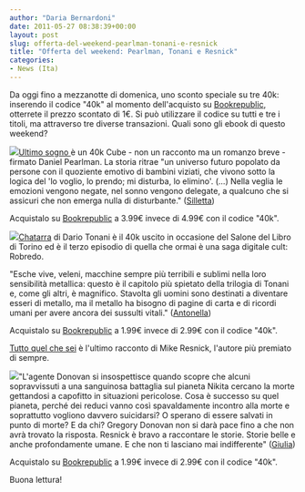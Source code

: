 ```yaml
---
author: "Daria Bernardoni"
date: 2011-05-27 08:38:39+00:00
layout: post
slug: offerta-del-weekend-pearlman-tonani-e-resnick
title: "Offerta del weekend: Pearlman, Tonani e Resnick"
categories:
- News (Ita)
---
```


Da oggi fino a mezzanotte di domenica, uno sconto speciale su tre 40k: inserendo il codice "40k" al momento dell'acquisto su [Bookrepublic](http://www.bookrepublic.it/books/publishers/40K/?utm_source=blog&utm_medium=post40k&utm_campaign=weekend40k), otterrete il prezzo scontato di 1€. Si può utilizzare il codice su tutti e tre i titoli, ma attraverso tre diverse transazioni. Quali sono gli ebook di questo weekend?

[![](http://www.40kbooks.com/wp-content/uploads/sogno-pearlman_I_ok2cube3.jpg)](http://www.bookrepublic.it/book/9788865860571-lultimo-sogno/?utm_source=blog&utm_medium=post40k&utm_campaign=weekend40k)[Ultimo sogno ](http://www.bookrepublic.it/book/9788865860571-lultimo-sogno/?utm_source=blog&utm_medium=post40k&utm_campaign=weekend40k)è un 40k Cube - non un racconto ma un romanzo breve - firmato Daniel Pearlman. La storia ritrae "un universo futuro popolato da persone con il quoziente emotivo di bambini viziati, che vivono sotto la logica del 'lo voglio, lo prendo; mi disturba, lo elimino'. (...) Nella veglia le emozioni vengono negate, nel sonno vengono delegate, a qualcuno che si assicuri che non emerga nulla di disturbante." ([Silletta](http://www.goodreads.com/book/show/11290948-l-ultimo-sogno))

Acquistalo su [Bookrepublic](http://www.bookrepublic.it/book/9788865860571-lultimo-sogno/?utm_source=blog&utm_medium=post40k&utm_campaign=weekend40k) a 3.99€ invece di 4.99€ con il codice "40k".

[![](http://www.40kbooks.com/wp-content/uploads/cover11-208x300.jpg)](http://www.bookrepublic.it/book/9788865860625-chatarra/?utm_source=blog&utm_medium=post40k&utm_campaign=weekend40k)[Chatarra](http://www.bookrepublic.it/book/9788865860625-chatarra/?utm_source=blog&utm_medium=post40k&utm_campaign=weekend40k) di Dario Tonani è il 40k uscito in occasione del Salone del Libro di Torino ed è il terzo episodio di quella che ormai è una saga digitale cult: Robredo.

"Esche vive, veleni, macchine sempre più terribili e sublimi nella loro sensibilità metallica: questo è il capitolo più spietato della trilogia di Tonani e, come gli altri, è magnifico. Stavolta gli uomini sono destinati a diventare esseri di metallo, ma il metallo ha bisogno di pagine di carta e di ricordi umani per avere ancora dei sussulti vitali." ([Antonella](http://www.goodreads.com/book/show/11349623-chatarra))

Acquistalo su [Bookrepublic](http://www.bookrepublic.it/book/9788865860625-chatarra/?utm_source=blog&utm_medium=post40k&utm_campaign=weekend40k) a 1.99€ invece di 2.99€ con il codice "40k".

[Tutto quel che sei](http://www.bookrepublic.it/book/9788865860588-tutto-quel-che-sei/?utm_source=blog&utm_medium=post40k&utm_campaign=weekend40k) è l'ultimo racconto di Mike Resnick, l'autore più premiato di sempre.

[![](http://www.40kbooks.com/wp-content/uploads/tutto-resnick_I-sito2.jpg)](http://www.40kbooks.com/?attachment_id=9205)"L'agente Donovan si insospettisce quando scopre che alcuni sopravvissuti a una sanguinosa battaglia sul pianeta Nikita cercano la morte gettandosi a capofitto in situazioni pericolose. Cosa è successo su quel pianeta, perché dei reduci vanno così spavaldamente incontro alla morte e soprattutto vogliono davvero suicidarsi? O sperano di essere salvati in punto di morte? E da chi? Gregory Donovan non si darà pace fino a che non avrà trovato la risposta.
Resnick è bravo a raccontare le storie. Storie belle e anche profondamente umane. E che non ti lasciano mai indifferente" ([Giulia](http://www.goodreads.com/book/show/11166486-tutto-quel-che-sei))

Acquistalo su [Bookrepublic](http://www.bookrepublic.it/book/9788865860588-tutto-quel-che-sei/?utm_source=blog&utm_medium=post40k&utm_campaign=weekend40k) a 1.99€ invece di 2.99€ con il codice "40k".

Buona lettura!
